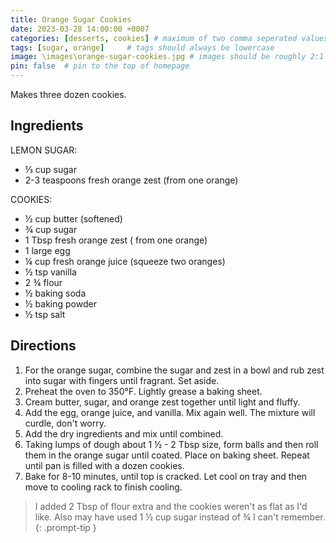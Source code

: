 ```yaml
---
title: Orange Sugar Cookies
date: 2023-03-28 14:00:00 +0007 
categories: [desserts, cookies] # maximum of two comma seperated values, recipes are organized in folders based on the category
tags: [sugar, orange]     # tags should always be lowercase
image: \images\orange-sugar-cookies.jpg # images should be roughly 2:1 ratio
pin: false  # pin to the top of homepage
---
```


Makes three dozen cookies.

## Ingredients

LEMON SUGAR:
* &frac13; cup sugar
* 2-3 teaspoons fresh orange zest (from one orange)

COOKIES:
* &frac12; cup butter (softened)
* &frac34; cup sugar
* 1 Tbsp fresh orange zest ( from one orange)
* 1 large egg
* &frac14; cup fresh orange juice (squeeze two oranges)
* &frac12; tsp vanilla
* 2 &frac34; flour
* &frac12; baking soda
* &frac12; baking powder
* &frac12; tsp salt


## Directions

1. For the orange sugar, combine the sugar and zest in a bowl and rub zest into sugar with fingers until fragrant. Set aside.
2. Preheat the oven to 350&deg;F. Lightly grease a baking sheet.
3. Cream butter, sugar, and orange zest together until light and fluffy.
4. Add the egg, orange juice, and vanilla. Mix again well. The mixture will curdle, don't worry.
5. Add the dry ingredients and mix until combined.
6. Taking lumps of dough about 1 &frac12; - 2 Tbsp size, form balls and then roll them in the orange sugar until coated. Place on baking sheet. Repeat until pan is filled with a dozen cookies.
7. Bake for 8-10 minutes, until top is cracked. Let cool on tray and then move to cooling rack to finish cooling.




> I added 2 Tbsp of flour extra and the cookies weren't as flat as I'd like. Also may have used 1 &frac12; cup sugar instead of &frac34; I can't remember.
{: .prompt-tip }


